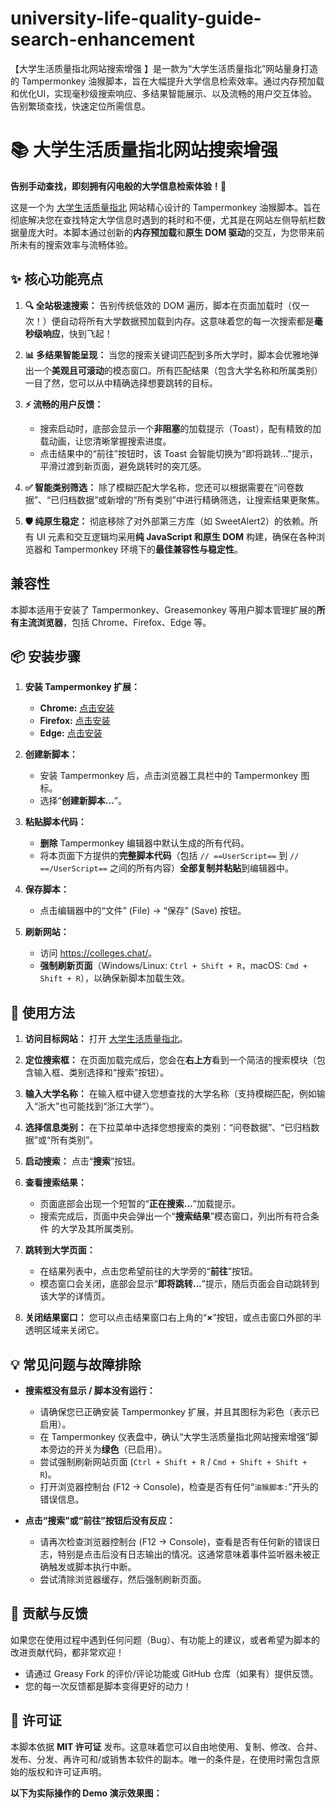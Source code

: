 # university-life-quality-guide-search-enhancement
【大学生活质量指北网站搜索增强 】是一款为“大学生活质量指北”网站量身打造的 Tampermonkey 油猴脚本，旨在大幅提升大学信息检索效率。通过内存预加载和优化UI，实现毫秒级搜索响应、多结果智能展示、以及流畅的用户交互体验。告别繁琐查找，快速定位所需信息。




# 📚 大学生活质量指北网站搜索增强

**告别手动查找，即刻拥有闪电般的大学信息检索体验！🚀**

这是一个为 [大学生活质量指北](https://colleges.chat/) 网站精心设计的 Tampermonkey 油猴脚本。旨在彻底解决您在查找特定大学信息时遇到的耗时和不便，尤其是在网站左侧导航栏数据量庞大时。本脚本通过创新的**内存预加载**和**原生 DOM 驱动**的交互，为您带来前所未有的搜索效率与流畅体验。

## ✨ 核心功能亮点

1.  **🔍 全站极速搜索：** 告别传统低效的 DOM 遍历，脚本在页面加载时（仅一次！）便自动将所有大学数据预加载到内存。这意味着您的每一次搜索都是**毫秒级响应**，快到飞起！

2.  **📊 多结果智能呈现：** 当您的搜索关键词匹配到多所大学时，脚本会优雅地弹出一个**美观且可滚动**的模态窗口。所有匹配结果（包含大学名称和所属类别）一目了然，您可以从中精确选择想要跳转的目标。

3.  **⚡️ 流畅的用户反馈：**
    * 搜索启动时，底部会显示一个**非阻塞**的加载提示（Toast），配有精致的加载动画，让您清晰掌握搜索进度。
    * 点击结果中的“前往”按钮时，该 Toast 会智能切换为“即将跳转...”提示，平滑过渡到新页面，避免跳转时的突兀感。

4.  **✅ 智能类别筛选：** 除了模糊匹配大学名称，您还可以根据需要在“问卷数据”、“已归档数据”或新增的“所有类别”中进行精确筛选，让搜索结果更聚焦。

5.  **🛡️ 纯原生稳定：** 彻底移除了对外部第三方库（如 SweetAlert2）的依赖。所有 UI 元素和交互逻辑均采用**纯 JavaScript 和原生 DOM** 构建，确保在各种浏览器和 Tampermonkey 环境下的**最佳兼容性与稳定性**。

## 兼容性

本脚本适用于安装了 Tampermonkey、Greasemonkey 等用户脚本管理扩展的**所有主流浏览器**，包括 Chrome、Firefox、Edge 等。

## 📦 安装步骤

1.  **安装 Tampermonkey 扩展：**
    * **Chrome:** [点击安装](https://chrome.google.com/webstore/detail/tampermonkey/dhdgffkkebhmkfjojejmpbldmpobfkfo)
    * **Firefox:** [点击安装](https://addons.mozilla.org/zh-CN/firefox/addon/tampermonkey/)
    * **Edge:** [点击安装](https://microsoftedge.microsoft.com/addons/detail/tampermonkey/iikmkjmpbldldcalohfklkllfgjnnlse)

2.  **创建新脚本：**
    * 安装 Tampermonkey 后，点击浏览器工具栏中的 Tampermonkey 图标。
    * 选择“**创建新脚本...**”。

3.  **粘贴脚本代码：**
    * **删除** Tampermonkey 编辑器中默认生成的所有代码。
    * 将本页面下方提供的**完整脚本代码**（包括 `// ==UserScript==` 到 `// ==/UserScript==` 之间的所有内容）**全部复制并粘贴**到编辑器中。

4.  **保存脚本：**
    * 点击编辑器中的“文件” (File) -> “保存” (Save) 按钮。

5.  **刷新网站：**
    * 访问 <https://colleges.chat/>。
    * **强制刷新页面**（Windows/Linux: `Ctrl + Shift + R`，macOS: `Cmd + Shift + R`），以确保新脚本加载生效。

## 🚀 使用方法

1.  **访问目标网站：** 打开 [大学生活质量指北](https://colleges.chat/)。

2.  **定位搜索框：** 在页面加载完成后，您会在**右上方**看到一个简洁的搜索模块（包含输入框、类别选择和“搜索”按钮）。

3.  **输入大学名称：** 在输入框中键入您想查找的大学名称（支持模糊匹配，例如输入“浙大”也可能找到“浙江大学”）。

4.  **选择信息类别：** 在下拉菜单中选择您想搜索的类别：“问卷数据”、“已归档数据”或“所有类别”。

5.  **启动搜索：** 点击“**搜索**”按钮。

6.  **查看搜索结果：**
    * 页面底部会出现一个短暂的“**正在搜索...**”加载提示。
    * 搜索完成后，页面中央会弹出一个“**搜索结果**”模态窗口，列出所有符合条件 的大学及其所属类别。

7.  **跳转到大学页面：**
    * 在结果列表中，点击您希望前往的大学旁的“**前往**”按钮。
    * 模态窗口会关闭，底部会显示“**即将跳转...**”提示，随后页面会自动跳转到该大学的详情页。

8.  **关闭结果窗口：** 您可以点击结果窗口右上角的“**×**”按钮，或点击窗口外部的半透明区域来关闭它。

## 💡 常见问题与故障排除

* **搜索框没有显示 / 脚本没有运行：**
    * 请确保您已正确安装 Tampermonkey 扩展，并且其图标为彩色（表示已启用）。
    * 在 Tampermonkey 仪表盘中，确认“大学生活质量指北网站搜索增强”脚本旁边的开关为**绿色**（已启用）。
    * 尝试强制刷新网站页面 (`Ctrl + Shift + R` / `Cmd + Shift + Shift + R`)。
    * 打开浏览器控制台 (F12 -> Console)，检查是否有任何“`油猴脚本:`”开头的错误信息。

* **点击“搜索”或“前往”按钮后没有反应：**
    * 请再次检查浏览器控制台 (F12 -> Console)，查看是否有任何新的错误日志，特别是点击后没有日志输出的情况。这通常意味着事件监听器未被正确触发或脚本执行中断。
    * 尝试清除浏览器缓存，然后强制刷新页面。

## 💖 贡献与反馈

如果您在使用过程中遇到任何问题（Bug）、有功能上的建议，或者希望为脚本的改进贡献代码，都非常欢迎！
* 请通过 Greasy Fork 的评价/评论功能或 GitHub 仓库（如果有）提供反馈。
* 您的每一次反馈都是脚本变得更好的动力！

## 📜 许可证

本脚本依据 **MIT 许可证** 发布。这意味着您可以自由地使用、复制、修改、合并、发布、分发、再许可和/或销售本软件的副本。唯一的条件是，在使用时需包含原始的版权和许可证声明。

**以下为实际操作的 Demo 演示效果图：**

